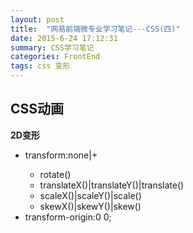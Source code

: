 ```yaml
---
layout: post
title:  "网易前端微专业学习笔记---CSS(四)"
date: 2015-6-24 17:12:31
summary: CSS学习笔记
categories: FrontEnd
tags: css 变形
---
```


<h2 style="text-aligh:center;">CSS动画</h2>
<strong>2D变形</strong>

- transform:none|<transform-function>+
	- rotate()
	- translateX()|translateY()|translate()
	- scaleX()|scaleY()|scale()
	- skewX()|skewY()|skew()
- transform-origin:0 0;

